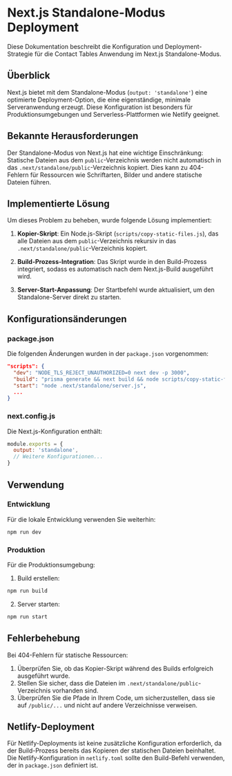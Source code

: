 # Next.js Standalone-Modus Deployment

Diese Dokumentation beschreibt die Konfiguration und Deployment-Strategie für die Contact Tables Anwendung im Next.js Standalone-Modus.

## Überblick

Next.js bietet mit dem Standalone-Modus (`output: 'standalone'`) eine optimierte Deployment-Option, die eine eigenständige, minimale Serveranwendung erzeugt. Diese Konfiguration ist besonders für Produktionsumgebungen und Serverless-Plattformen wie Netlify geeignet.

## Bekannte Herausforderungen

Der Standalone-Modus von Next.js hat eine wichtige Einschränkung: Statische Dateien aus dem `public`-Verzeichnis werden nicht automatisch in das `.next/standalone/public`-Verzeichnis kopiert. Dies kann zu 404-Fehlern für Ressourcen wie Schriftarten, Bilder und andere statische Dateien führen.

## Implementierte Lösung

Um dieses Problem zu beheben, wurde folgende Lösung implementiert:

1. **Kopier-Skript**: Ein Node.js-Skript (`scripts/copy-static-files.js`), das alle Dateien aus dem `public`-Verzeichnis rekursiv in das `.next/standalone/public`-Verzeichnis kopiert.

2. **Build-Prozess-Integration**: Das Skript wurde in den Build-Prozess integriert, sodass es automatisch nach dem Next.js-Build ausgeführt wird.

3. **Server-Start-Anpassung**: Der Startbefehl wurde aktualisiert, um den Standalone-Server direkt zu starten.

## Konfigurationsänderungen

### package.json

Die folgenden Änderungen wurden in der `package.json` vorgenommen:

```json
"scripts": {
  "dev": "NODE_TLS_REJECT_UNAUTHORIZED=0 next dev -p 3000",
  "build": "prisma generate && next build && node scripts/copy-static-files.js",
  "start": "node .next/standalone/server.js",
  ...
}
```

### next.config.js

Die Next.js-Konfiguration enthält:

```javascript
module.exports = {
  output: 'standalone',
  // Weitere Konfigurationen...
}
```

## Verwendung

### Entwicklung

Für die lokale Entwicklung verwenden Sie weiterhin:

```bash
npm run dev
```

### Produktion

Für die Produktionsumgebung:

1. Build erstellen:
```bash
npm run build
```

2. Server starten:
```bash
npm run start
```

## Fehlerbehebung

Bei 404-Fehlern für statische Ressourcen:

1. Überprüfen Sie, ob das Kopier-Skript während des Builds erfolgreich ausgeführt wurde.
2. Stellen Sie sicher, dass die Dateien im `.next/standalone/public`-Verzeichnis vorhanden sind.
3. Überprüfen Sie die Pfade in Ihrem Code, um sicherzustellen, dass sie auf `/public/...` und nicht auf andere Verzeichnisse verweisen.

## Netlify-Deployment

Für Netlify-Deployments ist keine zusätzliche Konfiguration erforderlich, da der Build-Prozess bereits das Kopieren der statischen Dateien beinhaltet. Die Netlify-Konfiguration in `netlify.toml` sollte den Build-Befehl verwenden, der in `package.json` definiert ist.
